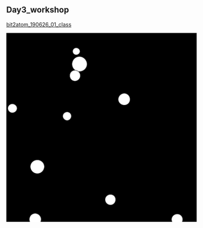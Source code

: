 ## Day3_workshop

[bit2atom_190626_01_class](https://github.com/ddurAdvisor/CreativeCoding_2019Summer/tree/master/ProcessingCourse/Day3_workshop/bit2atom_190626_01_class)


![img](https://github.com/ddurAdvisor/CreativeCoding_2019Summer/blob/master/ProcessingCourse/Day3_workshop/images/class01.png)

